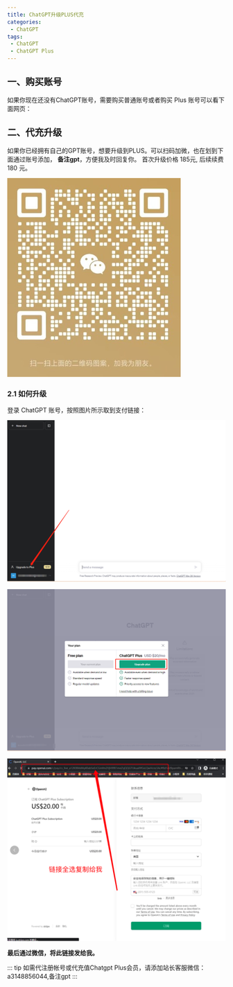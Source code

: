```yaml
---
title: ChatGPT升级PLUS代充
categories:
 - ChatGPT
tags:
 - ChatGPT
 - ChatGPT Plus
---
```


## 一、购买账号
如果你现在还没有ChatGPT账号，需要购买普通账号或者购买 Plus 账号可以看下面网页：


## 二、代充升级
如果你已经拥有自己的GPT账号，想要升级到PLUS。可以扫码加微，也在划到下面通过账号添加，
**备注gpt**，方便我及时回复你。
首次升级价格 185元, 后续续费 180 元。

![an image](../imags/wechat.jpg)

### 2.1 如何升级
登录 ChatGPT 账号，按照图片所示取到支付链接：

![An image](../imags/ChatGPT/UpgradePlus1.png)

![An image](../imags/ChatGPT/UpgradePlus2.png)

![An image](../imags/ChatGPT/UpgradePlus3.png)

**最后通过微信，将此链接发给我。**

::: tip
如需代注册帐号或代充值Chatgpt Plus会员，请添加站长客服微信：a3148856044,备注gpt
:::
